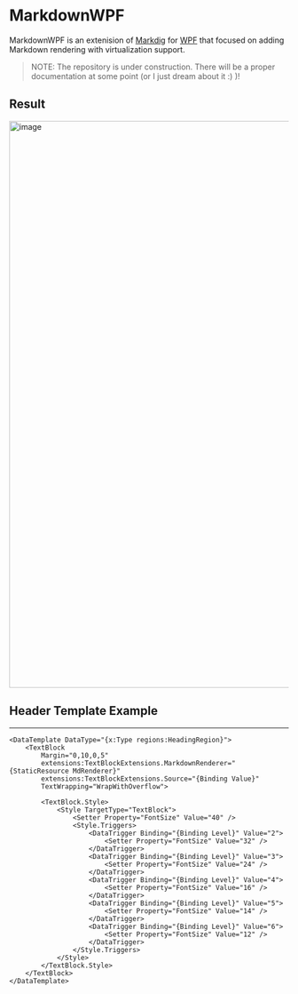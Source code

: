 # MarkdownWPF
MarkdownWPF is an extenision of [Markdig](https://github.com/xoofx/markdig) for [WPF](https://github.com/dotnet/wpf) that focused on adding Markdown rendering with virtualization support.

> NOTE: The repository is under construction. There will be a proper documentation at some point (or I just dream about it :) )!

## Result

<img width="1920" height="1020" alt="image" src="https://github.com/user-attachments/assets/1db0a9d2-e237-4c48-8710-518d4fe06439" />

## Header Template Example
___

```xaml
<DataTemplate DataType="{x:Type regions:HeadingRegion}">
    <TextBlock
        Margin="0,10,0,5"
        extensions:TextBlockExtensions.MarkdownRenderer="{StaticResource MdRenderer}"
        extensions:TextBlockExtensions.Source="{Binding Value}"
        TextWrapping="WrapWithOverflow">

        <TextBlock.Style>
            <Style TargetType="TextBlock">
                <Setter Property="FontSize" Value="40" />
                <Style.Triggers>
                    <DataTrigger Binding="{Binding Level}" Value="2">
                        <Setter Property="FontSize" Value="32" />
                    </DataTrigger>
                    <DataTrigger Binding="{Binding Level}" Value="3">
                        <Setter Property="FontSize" Value="24" />
                    </DataTrigger>
                    <DataTrigger Binding="{Binding Level}" Value="4">
                        <Setter Property="FontSize" Value="16" />
                    </DataTrigger>
                    <DataTrigger Binding="{Binding Level}" Value="5">
                        <Setter Property="FontSize" Value="14" />
                    </DataTrigger>
                    <DataTrigger Binding="{Binding Level}" Value="6">
                        <Setter Property="FontSize" Value="12" />
                    </DataTrigger>
                </Style.Triggers>
            </Style>
        </TextBlock.Style>
    </TextBlock>
</DataTemplate>
```
